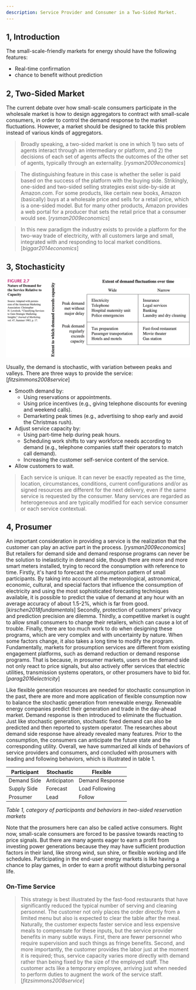 ```yaml
---
description: Service Provider and Consumer in a Two-Sided Market.
---
```


## 1, Introduction

The small-scale-friendly markets for energy should have the following features:

- Real-time confirmation
- chance to benefit without prediction

## 2, Two-Sided Market

The current debate over how small-scale consumers participate in the wholesale market is how to design aggregators to contract with small-scale consumers, in order to control the demand response to the market fluctuations. However, a market should be designed to tackle this problem instead of various kinds of aggregators.

> Broadly speaking, a two-sided market is one in which 1) two sets of agents interact through an intermediary or platform, and 2) the decisions of each set of agents affects the outcomes of the other set of agents, typically through an externality. [_rysman2009economics_]

> The distinguishing feature in this case is whether the seller is paid based on the success of the platform with the buying side. Strikingly, one-sided and two-sided selling strategies exist side-by-side at Amazon.com. For some products, like certain new books, Amazon (basically) buys at a wholesale price and sells for a retail price, which is a one-sided model. But for many other products, Amazon provides a web portal for a producer that sets the retail price that a consumer would see. [_rysman2009economics_]

> In this new paradigm the industry exists to provide a platform for the two-way trade of electricity, with all customers large and small, integrated with and responding to local market conditions. [_biggar2014economics_]

## 3, Stochasticity

![Service Process Matrix](../images/Rex_2.png)

Usually, the demand is stochastic, with variation between peaks and valleys. There are three ways to provide the service: [_fitzsimmons2008service_]

* Smooth demand by:
    - Using reservations or appointments.
    - Using price incentives (e.g., giving telephone discounts for evening and weekend calls).
    - Demarketing peak times (e.g., advertising to shop early and avoid the Christmas rush).
* Adjust service capacity by:
    - Using part-time help during peak hours.
    - Scheduling work shifts to vary workforce needs according to demand (e.g., telephone companies staff their operators to match call demand).
    - Increasing the customer self-service content of the service.
* Allow customers to wait.

> Each service is unique. It can never be exactly repeated as the time, location, circumstances, conditions, current configurations and/or as signed resources are different for the next delivery, even if the same service is requested by the consumer. Many services are regarded as heterogeneous and are typically modified for each service consumer or each service contextual.

## 4, Prosumer

An important consideration in providing a service is the realization that the customer can play an active part in the process. [_rysman2009economics_] But retailers for demand side and demand response programs can never be the solution to inelasticity in demand side, though there are more and more smart meters installed, trying to record the consumption with reference to time. Firstly, it's hard to forecast the consumption pattern of small participants. By taking into account all the meteorological, astronomical, economic, cultural, and special factors that influence the consumption of electricity and using the most sophisticated forecasting techniques available, it is possible to predict the value of demand at any hour with an average accuracy of about 1.5-2%, which is far from good. [_kirschen2018fundamentals_] Secondly, protection of customers' privacy and prediction precision are dilemma. Thirdly, a competitive market is ought to allow small consumers to change their retailers, which can cause a lot of trouble. Finally, there are too much work to do when designing these programs, which are very complex and with uncertainty by nature. When some factors change, it also takes a long time to modify the program. Fundamentally, markets for prosumption services are different from existing engagement platforms, such as demand reduction or demand response programs. That is because, in prosumer markets, users on the demand side not only react to price signals, but also actively offer services that electric utilities, transmission systems operators, or other prosumers have to bid for. [_parag2016electricity_]

Like flexible generation resources are needed for stochastic consumption in the past, there are more and more application of flexible consumption now to balance the stochastic generation from renewable energy. Renewable energy companies predict their generation and trade in the day-ahead market. Demand response is then introduced to eliminate the fluctuation. Just like stochastic generation, stochastic fixed demand can also be predicted and then reported to system operator. The researches about demand side response have already revealed many features. Prior to the consumption, the consumers can anticipate the future state and the corresponding utility. Overall, we have summarized all kinds of behaviors of service providers and consumers, and concluded with prosumers with leading and following behaviors, which is illustrated in table 1.

| Participant | Stochastic  | Flexible        |
| ----------- | ----------- | --------------- |
| Demand Side | Anticipaton | Demand Response |
| Supply Side | Forecast    | Load Following  |
| Prosumer    | Lead        | Follow          |

_Table 1, category of participants and behaviors in two-sided reservation markets_

Note that the prosumers here can also be called active consumers. Right now, small-scale consumers are forced to be passive towards reacting to price signals. But there are many agents eager to earn a profit from investing power generations because they may have sufficient production factors in their land, like strong wind, sun shire, or flexible working and life schedules. Participating in the end-user energy markets is like having a chance to play games, in order to earn a profit without disturbing personal life.

### On-Time Service

> This strategy is best illustrated by the fast-food restaurants that have significantly reduced the typical number of serving and cleaning personnel. The customer not only places the order directly from a limited menu but also is expected to clear the table after the meal. Naturally, the customer expects faster service and less expensive meals to compensate for these inputs, but the service provider benefits in many subtle ways. First, there are fewer personnel who require supervision and such things as fringe benefits. Second, and more importantly, the customer provides the labor just at the moment it is required; thus, service capacity varies more directly with demand rather than being fixed by the size of the employed staff. The customer acts like a temporary employee, arriving just when needed to perform duties to augment the work of the service staff. [_fitzsimmons2008service_]
